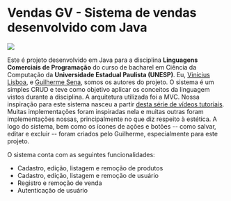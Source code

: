 # Vendas GV - Sistema de vendas desenvolvido com Java

![](https://github.com/vinimartim/vendas-java/blob/master/VendasGV/src/imagens/marca/marca_preta.png?raw=true)

Este é projeto desenvolvido em Java para a disciplina **Linguagens Comerciais de Programação** do curso de bacharel em Ciência da Computação da **Universidade Estadual Paulista (UNESP)**. Eu, [Vinicius Lisboa](https://www.linkedin.com/in/vinimartim/), e [Guilherme Sena](https://www.linkedin.com/in/guilherme-sena1994/), somos os autores do projeto. O sistema é um simples CRUD e teve como objetivo aplicar os conceitos da linguagem vistos durante a disciplina. A arquitetura utilizada foi a MVC. Nossa inspiração para este sistema nasceu a partir [desta série de vídeos tutoriais](https://www.youtube.com/watch?v=F7qBVuNk7Y4&list=PL2Dw5PtrD32yxOVQBVq6dilRyWw9nmvQh&index=1). Muitas implementações foram inspiradas nela e muitas outras foram implementações nossas, principalmente no que diz respeito à estética. A logo do sistema, bem como os ícones de ações e botões -- como salvar, editar e excluir -- foram criados pelo Guilherme, especialmente para este projeto.  

O sistema conta com as seguintes funcionalidades:

* Cadastro, edição, listagem e remoção de produtos
* Cadastro, edição, listagem e remoção de usuário
* Registro e remoção de venda
* Autenticação de usuário
